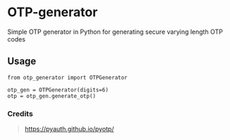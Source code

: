 # OTP-generator
Simple OTP generator in Python for generating secure varying length OTP codes

## Usage

```
from otp_generator import OTPGenerator

otp_gen = OTPGenerator(digits=6)
otp = otp_gen.generate_otp()
```


### Credits
> https://pyauth.github.io/pyotp/
